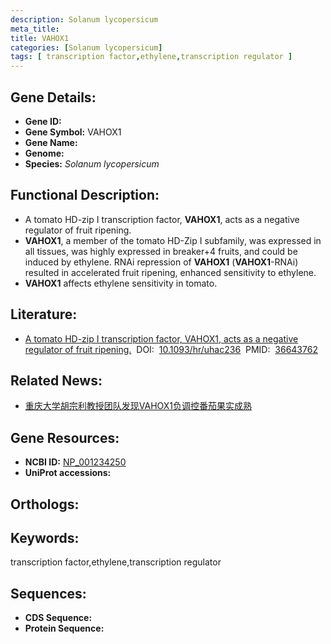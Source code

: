 ```yaml
---
description: Solanum lycopersicum
meta_title:
title: VAHOX1
categories: [Solanum lycopersicum]
tags: [ transcription factor,ethylene,transcription regulator ]
---
```


## Gene Details:
- **Gene ID:**	[]()
- **Gene Symbol:** VAHOX1
- **Gene Name:** 
- **Genome:** []()
- **Species:** *Solanum lycopersicum*

## Functional Description:
   - A tomato HD-zip I transcription factor, **VAHOX1**, acts as a negative regulator of fruit ripening.
   - **VAHOX1**, a member of the tomato HD-Zip I subfamily, was expressed in all tissues, was highly expressed in breaker+4 fruits, and could be induced by ethylene. RNAi repression of **VAHOX1** (**VAHOX1**-RNAi) resulted in accelerated fruit ripening, enhanced sensitivity to ethylene.
   - **VAHOX1** affects ethylene sensitivity in tomato.

## Literature:
   - [A tomato HD-zip I transcription factor, VAHOX1, acts as a negative regulator of fruit ripening.]( https://academic.oup.com/hr/article/10/1/uhac236/6763587)&nbsp;&nbsp;DOI:&nbsp;&nbsp;[10.1093/hr/uhac236](https://academic.oup.com/hr/article/10/1/uhac236/6763587)&nbsp;&nbsp;PMID:&nbsp;&nbsp;[36643762](https://pubmed.ncbi.nlm.nih.gov/36643762/)

## Related News:
   - [重庆大学胡宗利教授团队发现VAHOX1负调控番茄果实成熟](https://mp.weixin.qq.com/s?__biz=MzIyOTY2NDYyNQ==&mid=2247560749&idx=5&sn=f7426a3fdd2472d91d9f97b3f1b96d36&chksm=e8bc9c33dfcb1525acbe9bf4570fe5703774884eafe394190c746ea866a6bf0738c80c4280bb&scene=27#wechat_redirect)

## Gene Resources:
- **NCBI ID:** [NP_001234250](https://www.ncbi.nlm.nih.gov/gene/?term=NP_001234250)
- **UniProt accessions:** [](https://www.uniprot.org/uniprotkb//entry)

## Orthologs:

## Keywords:
transcription factor,ethylene,transcription regulator

## Sequences:
- **CDS Sequence:**
- **Protein Sequence:**
